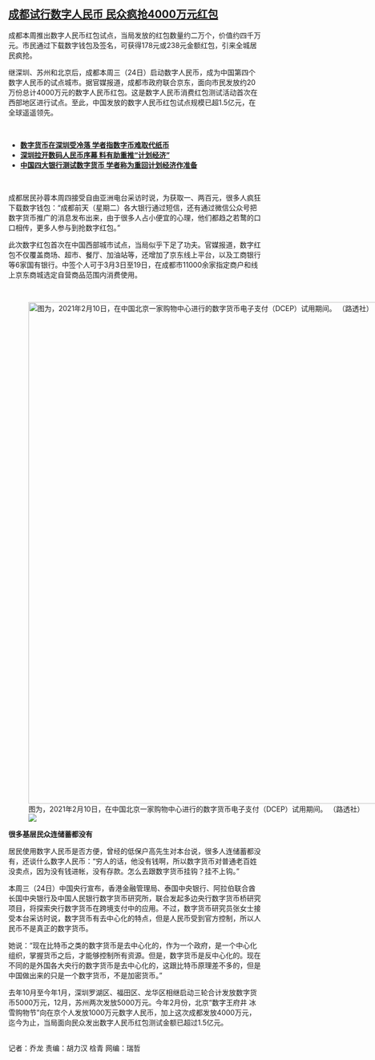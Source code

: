 <!--1614266717000-->
[成都试行数字人民币   民众疯抢4000万元红包](https://www.rfa.org/mandarin/yataibaodao/jingmao/ql2-02252021072520.html)
------

<p>成都本周推出数字人民币红包试点，当局发放的红包数量约二万个，价值约四千万元。市民通过下载数字钱包及签名，可获得178元或238元金额红包，引来全城居民疯抢。</p><p>继深圳、苏州和北京后，成都本周三（24日）启动数字人民币，成为中国第四个数字人民币的试点城市。据官媒报道，成都市政府联合京东，面向市民发放约20万份总计4000万元的数字人民币红包。这是数字人民币消费红包测试活动首次在西部地区进行试点。至此，中国发放的数字人民币红包试点规模已超1.5亿元，在全球遥遥领先。</p><p><br/></p><ul><li><strong><a href="https://www.rfa.org/mandarin/yataibaodao/jingmao/QL-10212020055806.html">数字货币在深圳受冷落 学者指数字币难取代纸币 </a></strong></li><li><strong><a href="https://www.rfa.org/mandarin/yataibaodao/jingmao/gf2-10092020085802.html">深圳拉开数码人民币序幕 料有助重推“计划经济”</a></strong></li><li><a href="https://www.rfa.org/mandarin/yataibaodao/ql1-08172020060447.html"><strong>中国四大银行测试数字货币 学者称为重回计划经济作准备</strong></a></li></ul><p><br/></p><p>成都居民孙蓉本周四接受自由亚洲电台采访时说，为获取一、两百元，很多人疯狂下载数字钱包：“成都前天（星期二）各大银行通过短信，还有通过微信公众号把数字货币推广的消息发布出来，由于很多人占小便宜的心理，他们都趋之若鹜的口口相传，更多人参与到抢数字红包。”</p><p>此次数字红包首次在中国西部城市试点，当局似乎下足了功夫。官媒报道，数字红包不仅覆盖商场、超市、餐厅、加油站等，还增加了京东线上平台，以及工商银行等6家国有银行。中签个人可于3月3日至19日，在成都市11000余家指定商户和线上京东商城选定自营商品范围内消费使用。<br/><strong></strong></p><p><br/></p><p><figure class="image-richtext image-inline captioned" style="width:1500px;"><img alt="图为，2021年2月10日，在中国北京一家购物中心进行的数字货币电子支付（DCEP）试用期间。 （路透社）" height="1001" src="https://www.rfa.org/mandarin/yataibaodao/jingmao/ql2-02252021072520.html/2021-02-10t102622z_686301337_rc2mpl9xvup5_rtrmadp_3_china-currency-digital.jpg/@@images/09ec03a1-7429-4a1c-8ac4-84ffd2fd4c73.jpeg" title="2021-02-10T102622Z_686301337_RC2MPL9XVUP5_RTRMADP_3_CHINA-CURRENCY-DIGITAL.jpg" width="1500"/><figcaption class="image-caption">图为，2021年2月10日，在中国北京一家购物中心进行的数字货币电子支付（DCEP）试用期间。 （路透社）</figcaption><small></small><div id="zoomattribute"><a data-caption="图为，2021年2月10日，在中国北京一家购物中心进行的数字货币电子支付（DCEP）试用期间。 （路透社）" data-fancybox="" href="https://www.rfa.org/mandarin/yataibaodao/jingmao/ql2-02252021072520.html/2021-02-10t102622z_686301337_rc2mpl9xvup5_rtrmadp_3_china-currency-digital.jpg" id="single_image" title="图为，2021年2月10日，在中国北京一家购物中心进行的数字货币电子支付（DCEP）试用期间。 （路透社）"><img src="/++plone++rfa-resources/img/icon-zoom.png"/></a></div></figure></p><p><strong>很多基层民众连储蓄都没有</strong></p><p>居民使用数字人民币是否方便，曾经的低保户高先生对本台说，很多人连储蓄都没有，还谈什么数字人民币：“穷人的话，他没有钱啊，所以数字货币对普通老百姓没卖点，因为没有钱进帐，没有存款。怎么去跟数字货币挂钩？挂不上钩。”</p><p>本周三（24日）中国央行宣布，香港金融管理局、泰国中央银行、阿拉伯联合酋长国中央银行及中国人民银行数字货币研究所，联合发起多边央行数字货币桥研究项目，将探索央行数字货币在跨境支付中的应用。不过，数字货币研究员张女士接受本台采访时说，数字货币有去中心化的特点，但是人民币受到官方控制，所以人民币不是真正的数字货币。</p><p>她说：“现在比特币之类的数字货币是去中心化的，作为一个政府，是一个中心化组织，掌握货币之后，才能够控制所有资源。但是，数字货币是反中心化的。现在不同的是外国各大央行的数字货币是去中心化的，这跟比特币原理差不多的，但是中国做出来的只是一个数字货币，不是加密货币。”</p><p>去年10月至今年1月，深圳罗湖区、福田区、龙华区相继启动三轮合计发放数字货币5000万元，12月，苏州两次发放5000万元。今年2月份，北京“数字王府井 冰雪购物节”向在京个人发放1000万元数字人民币，加上这次成都发放4000万元，迄今为止，当局面向民众发出数字人民币红包测试金额已超过1.5亿元。</p><p><br/>记者：乔龙 责编：胡力汉 梒青 网编：瑞哲</p>
